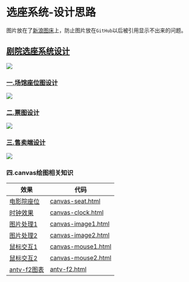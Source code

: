 # 选座系统-设计思路
图片放在了[新浪图床][weibo_photo]上，防止图片放在`GitHub`以后被引用显示不出来的问题。

## [剧院选座系统设计][剧院选座系统设计]
![](https://wx3.sinaimg.cn/mw690/a47eb219ly1gmn02o34r1j20ny0o4gmc.jpg)

### [一.场馆座位图设计][场馆座位图设计]
![](https://wx4.sinaimg.cn/mw690/a47eb219ly1gmn02iq1wij21980rqwjo.jpg)

### [二.票图设计][票图设计]
![](https://wx4.sinaimg.cn/mw690/a47eb219ly1gmn02qrbmpj20uf0evgmo.jpg)

### [三.售卖端设计][售卖端设计]
![](https://wx1.sinaimg.cn/mw690/a47eb219ly1gmn02tdetaj21690phn7k.jpg)

### 四.canvas绘图相关知识
|  效果 |  代码 |  
|-------|-------|
| [电影院座位][canvas-seat] |  [canvas-seat.html](../html/canvas/canvas-seat.html) |
| [时钟效果][canvas-clock] |   [canvas-clock.html](../html/canvas/canvas-clock.html) |
| [图片处理1][canvas-image1]	| [canvas-image1.html](../html/canvas/canvas-image1.html) |
| [图片处理2][canvas-image2]	|  [canvas-image2.html](../html/canvas/canvas-image2.html) |
| [鼠标交互1][canvas-mouse1]	| [canvas-mouse1.html](../html/canvas/canvas-mouse1.html) |
| [鼠标交互2][canvas-mouse2]	| [canvas-mouse2.html](../html/canvas/canvas-mouse2.html) |
| [antv-f2图表][antv-f2]	|    [antv-f2.html](../html/canvas/antv-f2.html)    |


[imgchr]:https://imgchr.com/
[weibo_photo]:https://photo.weibo.com/2759766553/albums?rd=1
[剧院选座系统设计]:https://www.processon.com/view/link/5ffeb605e0b34d2060d8bb79
[场馆座位图设计]:https://www.processon.com/view/link/5ffeb5d9f346fb55c5be5595
[票图设计]:https://www.processon.com/view/link/5ffeb62407912914e7e87e91
[售卖端设计]:https://www.processon.com/view/link/5ffead3fe401fd661a3c60c1

[antv-f2]:https://zhaoyj.work/canvas/antv-f2.html
[canvas-clock]:https://zhaoyj.work/canvas/canvas-clock.html
[canvas-image1]:https://zhaoyj.work/canvas/canvas-image1.html
[canvas-image2]:https://zhaoyj.work/canvas/canvas-image2.html
[canvas-mouse1]:https://zhaoyj.work/canvas/canvas-mouse1.html
[canvas-mouse2]:https://zhaoyj.work/canvas/canvas-mouse2.html
[canvas-seat]:https://zhaoyj.work/canvas/canvas-seat.html
